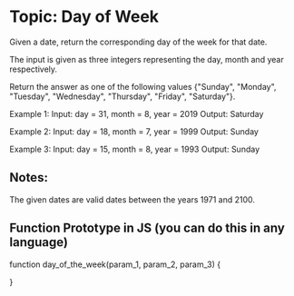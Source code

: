 # Topic: Day of Week

Given a date, return the corresponding day of the week for that date.

The input is given as three integers representing the day, month and year respectively.

Return the answer as one of the following values {"Sunday", "Monday", "Tuesday", "Wednesday", "Thursday", "Friday", "Saturday"}.



Example 1:
Input: day = 31, month = 8, year = 2019 
Output: Saturday

Example 2:
Input: day = 18, month = 7, year = 1999 
Output: Sunday

Example 3:
Input: day = 15, month = 8, year = 1993 
Output: Sunday

## Notes:
The given dates are valid dates between the years 1971 and 2100.


## Function Prototype in JS (you can do this in any language)

function day_of_the_week(param_1, param_2, param_3)
{

}
